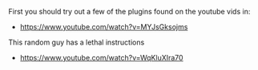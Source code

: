 First you should try out a few of the plugins found on the youtube vids in:
- https://www.youtube.com/watch?v=MYJsGksojms

This random guy has a lethal instructions
- https://www.youtube.com/watch?v=WqKluXIra70

 